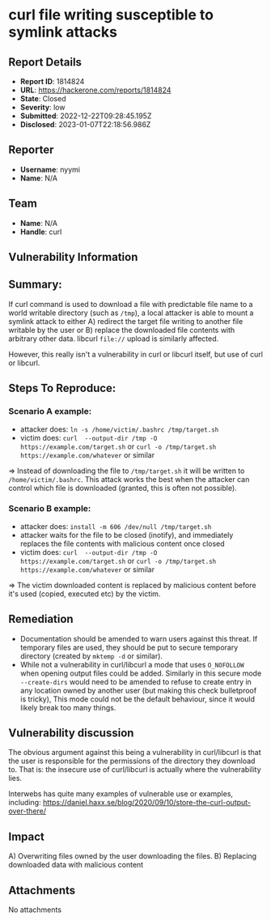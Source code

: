 # curl file writing susceptible to symlink attacks

## Report Details
- **Report ID**: 1814824
- **URL**: https://hackerone.com/reports/1814824
- **State**: Closed
- **Severity**: low
- **Submitted**: 2022-12-22T09:28:45.195Z
- **Disclosed**: 2023-01-07T22:18:56.986Z

## Reporter
- **Username**: nyymi
- **Name**: N/A

## Team
- **Name**: N/A
- **Handle**: curl

## Vulnerability Information
## Summary:
If curl command is used to download a file with predictable file name to a world writable directory (such as `/tmp`), a local attacker is able to mount a symlink attack to either A) redirect the target file writing to another file writable by the user or B) replace the downloaded file contents with arbitrary other data. libcurl `file://` upload is similarly affected.

However, this really isn't a vulnerability in curl or libcurl itself, but use of curl or libcurl.

## Steps To Reproduce:

### Scenario A example:
- attacker does:
  `ln -s /home/victim/.bashrc /tmp/target.sh`
- victim does:
  `curl  --output-dir /tmp -O https://example.com/target.sh` or
  `curl -o /tmp/target.sh https://example.com/whatever` or similar

=> Instead of downloading the file to `/tmp/target.sh` it will be written to `/home/victim/.bashrc`. This attack works the best when the attacker can control which file is downloaded (granted, this is often not possible).

### Scenario B example:
- attacker does:
 `install -m 606 /dev/null /tmp/target.sh`
- attacker waits for the file to be closed (inotify), and  immediately replaces the file contents with malicious content once closed
- victim does:
  `curl  --output-dir /tmp -O https://example.com/target.sh` or
  `curl -o /tmp/target.sh https://example.com/whatever` or similar

=> The victim downloaded content is replaced by malicious content before it's used (copied, executed etc) by the victim.

## Remediation

- Documentation should be amended to warn users against this threat. If temporary files are used, they should be put to secure temporary directory (created by `mktemp -d` or similar).
- While not a vulnerability in curl/libcurl a mode that uses `O_NOFOLLOW` when opening output files could be added. Similarly in this secure mode `--create-dirs` would need to be amended to refuse to create entry in any location owned by another user (but making this check bulletproof is tricky),  This mode could not be the default behaviour, since it would likely break too many things.

## Vulnerability discussion

The obvious argument against this being a vulnerability in curl/libcurl is that the user is responsible for the permissions of the directory they download to.  That is: the insecure use of curl/libcurl is actually where the vulnerability lies.

Interwebs has quite many examples of vulnerable use or examples, including: https://daniel.haxx.se/blog/2020/09/10/store-the-curl-output-over-there/

## Impact

A) Overwriting files owned by the user downloading the files.
B) Replacing downloaded data with malicious content

## Attachments
No attachments
